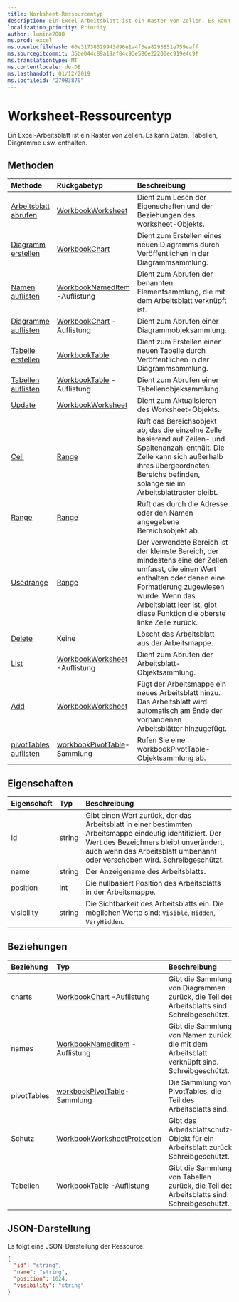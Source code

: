 ```yaml
---
title: Worksheet-Ressourcentyp
description: Ein Excel-Arbeitsblatt ist ein Raster von Zellen. Es kann Daten, Tabellen, Diagramme usw. enthalten.
localization_priority: Priority
author: lumine2008
ms.prod: excel
ms.openlocfilehash: 60e31738329943d96e1a4f3ea8293851e759eaff
ms.sourcegitcommit: 36be044c89a19af84c93e586e22200ec919e4c9f
ms.translationtype: MT
ms.contentlocale: de-DE
ms.lasthandoff: 01/12/2019
ms.locfileid: "27983870"
---
```

# <a name="worksheet-resource-type"></a>Worksheet-Ressourcentyp

Ein Excel-Arbeitsblatt ist ein Raster von Zellen. Es kann Daten, Tabellen, Diagramme usw. enthalten.


## <a name="methods"></a>Methoden

| Methode           | Rückgabetyp    |Beschreibung|
|:---------------|:--------|:----------|
|[Arbeitsblatt abrufen](../api/worksheet-get.md) | [WorkbookWorksheet](worksheet.md) |Dient zum Lesen der Eigenschaften und der Beziehungen des worksheet-Objekts.|
|[Diagramm erstellen](../api/worksheet-post-charts.md) |[WorkbookChart](chart.md)| Dient zum Erstellen eines neuen Diagramms durch Veröffentlichen in der Diagrammsammlung.|
|[Namen auflisten](../api/worksheet-list-names.md) |[WorkbookNamedItem](nameditem.md) -Auflistung| Dient zum Abrufen der benannten Elementsammlung, die mit dem Arbeitsblatt verknüpft ist.|
|[Diagramme auflisten](../api/worksheet-list-charts.md) |[WorkbookChart](chart.md) -Auflistung| Dient zum Abrufen einer Diagrammobjeksammlung.|
|[Tabelle erstellen](../api/worksheet-post-tables.md) |[WorkbookTable](table.md)| Dient zum Erstellen einer neuen Tabelle durch Veröffentlichen in der Diagrammsammlung.|
|[Tabellen auflisten](../api/worksheet-list-tables.md) |[WorkbookTable](table.md) -Auflistung| Dient zum Abrufen einer Tabellenobjeksammlung.|
|[Update](../api/worksheet-update.md) | [WorkbookWorksheet](worksheet.md)   |Dient zum Aktualisieren des Worksheet-Objekts. |
|[Cell](../api/worksheet-cell.md)|[Range](range.md)|Ruft das Bereichsobjekt ab, das die einzelne Zelle basierend auf Zeilen- und Spaltenanzahl enthält. Die Zelle kann sich außerhalb ihres übergeordneten Bereichs befinden, solange sie im Arbeitsblattraster bleibt.|
|[Range](../api/worksheet-range.md)|[Range](range.md)|Ruft das durch die Adresse oder den Namen angegebene Bereichsobjekt ab.|
|[Usedrange](../api/worksheet-usedrange.md)|[Range](range.md)|Der verwendete Bereich ist der kleinste Bereich, der mindestens eine der Zellen umfasst, die einen Wert enthalten oder denen eine Formatierung zugewiesen wurde. Wenn das Arbeitsblatt leer ist, gibt diese Funktion die oberste linke Zelle zurück.|
|[Delete](../api/worksheet-delete.md)|Keine|Löscht das Arbeitsblatt aus der Arbeitsmappe.|
|[List](../api/worksheet-list.md) | [WorkbookWorksheet](worksheet.md) -Auflistung |Dient zum Abrufen der Arbeitsblatt-Objektsammlung. |
|[Add](../api/worksheetcollection-add.md)|[WorkbookWorksheet](worksheet.md)|Fügt der Arbeitsmappe ein neues Arbeitsblatt hinzu. Das Arbeitsblatt wird automatisch am Ende der vorhandenen Arbeitsblätter hinzugefügt. |
|[pivotTables auflisten](../api/workbookworksheet-list-pivottables.md) |[workbookPivotTable](workbookpivottable.md)-Sammlung| Rufen Sie eine workbookPivotTable-Objektsammlung ab.|

## <a name="properties"></a>Eigenschaften
| Eigenschaft     | Typ   |Beschreibung|
|:---------------|:--------|:----------|
|id|string|Gibt einen Wert zurück, der das Arbeitsblatt in einer bestimmten Arbeitsmappe eindeutig identifiziert. Der Wert des Bezeichners bleibt unverändert, auch wenn das Arbeitsblatt umbenannt oder verschoben wird. Schreibgeschützt.|
|name|string|Der Anzeigename des Arbeitsblatts.|
|position|int|Die nullbasiert Position des Arbeitsblatts in der Arbeitsmappe.|
|visibility|string|Die Sichtbarkeit des Arbeitsblatts ein. Die möglichen Werte sind: `Visible`, `Hidden`, `VeryHidden`.|

## <a name="relationships"></a>Beziehungen
| Beziehung | Typ   |Beschreibung|
|:---------------|:--------|:----------|
|charts|[WorkbookChart](chart.md) -Auflistung|Gibt die Sammlung von Diagrammen zurück, die Teil des Arbeitsblatts sind. Schreibgeschützt.|
|names|[WorkbookNamedItem](nameditem.md) -Auflistung|Gibt die Sammlung von Namen zurück, die mit dem Arbeitsblatt verknüpft sind. Schreibgeschützt.|
|pivotTables|[workbookPivotTable](workbookpivottable.md)-Sammlung| Die Sammlung von PivotTables, die Teil des Arbeitsblatts sind. |
|Schutz|[WorkbookWorksheetProtection](worksheetprotection.md)|Gibt das Arbeitsblattschutz-Objekt für ein Arbeitsblatt zurück. Schreibgeschützt.|
|Tabellen|[WorkbookTable](table.md) -Auflistung|Gibt die Sammlung von Tabellen zurück, die Teil des Arbeitsblatts sind. Schreibgeschützt.|

## <a name="json-representation"></a>JSON-Darstellung

Es folgt eine JSON-Darstellung der Ressource.

<!--{
  "blockType": "resource",
  "optionalProperties": [],
  "keyProperty": "id",
  "baseType": "microsoft.graph.entity",
  "@odata.type": "microsoft.graph.workbookWorksheet"
}-->

```json
{
  "id": "string",
  "name": "string",
  "position": 1024,
  "visibility": "string"
}

```

<!-- uuid: 8fcb5dbc-d5aa-4681-8e31-b001d5168d79
2015-10-25 14:57:30 UTC -->
<!-- {
  "type": "#page.annotation",
  "description": "Worksheet resource",
  "keywords": "",
  "section": "documentation",
  "tocPath": ""
}-->
